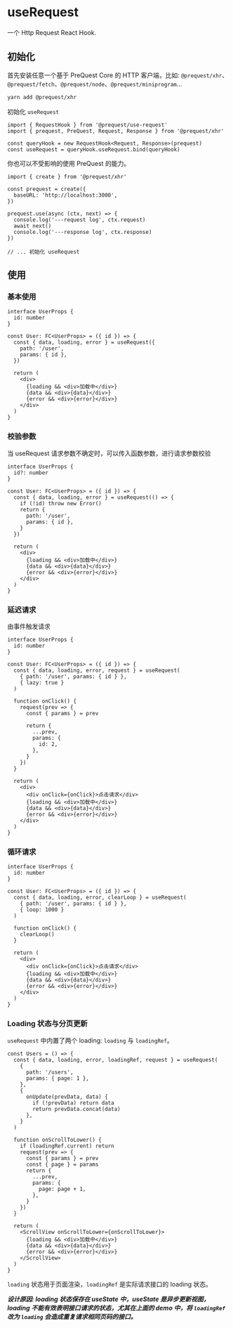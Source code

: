 # useRequest

一个 Http Request React Hook.

## 初始化

首先安装任意一个基于 PreQuest Core 的 HTTP 客户端，比如: `@prequest/xhr`、`@prequest/fetch`、`@prequest/node`、`@prequest/miniprogram`...

```bash
yarn add @prequest/xhr
```

初始化 `useRequest`

```tsx
import { RequestHook } from '@prequest/use-request'
import { prequest, PreQuest, Request, Response } from '@prequest/xhr'

const queryHook = new RequestHook<Request, Response>(prequest)
const useRequest = queryHook.useRequest.bind(queryHook)
```

你也可以不受影响的使用 PreQuest 的能力。

```tsx
import { create } from '@prequest/xhr'

const prequest = create({
  baseURL: 'http://localhost:3000',
})

prequest.use(async (ctx, next) => {
  console.log('---request log', ctx.request)
  await next()
  console.log('---response log', ctx.response)
})

// ... 初始化 useRequest
```

## 使用

### 基本使用

```tsx
interface UserProps {
  id: number
}

const User: FC<UserProps> = ({ id }) => {
  const { data, loading, error } = useRequest({
    path: '/user',
    params: { id },
  })

  return (
    <div>
      {loading && <div>加载中</div>}
      {data && <div>{data}</div>}
      {error && <div>{error}</div>}
    </div>
  )
}
```

### 校验参数

当 useRequest 请求参数不确定时，可以传入函数参数，进行请求参数校验

```tsx
interface UserProps {
  id?: number
}

const User: FC<UserProps> = ({ id }) => {
  const { data, loading, error } = useRequest(() => {
    if (!id) throw new Error()
    return {
      path: '/user',
      params: { id },
    }
  })

  return (
    <div>
      {loading && <div>加载中</div>}
      {data && <div>{data}</div>}
      {error && <div>{error}</div>}
    </div>
  )
}
```

### 延迟请求

由事件触发请求

```tsx
interface UserProps {
  id: number
}

const User: FC<UserProps> = ({ id }) => {
  const { data, loading, error, request } = useRequest(
    { path: '/user', params: { id } },
    { lazy: true }
  )

  function onClick() {
    request(prev => {
      const { params } = prev

      return {
        ...prev,
        params: {
          id: 2,
        },
      }
    })
  }

  return (
    <div>
      <div onClick={onClick}>点击请求</div>
      {loading && <div>加载中</div>}
      {data && <div>{data}</div>}
      {error && <div>{error}</div>}
    </div>
  )
}
```

### 循环请求

```tsx
interface UserProps {
  id: number
}

const User: FC<UserProps> = ({ id }) => {
  const { data, loading, error, clearLoop } = useRequest(
    { path: '/user', params: { id } },
    { loop: 1000 }
  )

  function onClick() {
    clearLoop()
  }

  return (
    <div>
      <div onClick={onClick}>点击请求</div>
      {loading && <div>加载中</div>}
      {data && <div>{data}</div>}
      {error && <div>{error}</div>}
    </div>
  )
}
```

### Loading 状态与分页更新

`useRequest` 中内置了两个 loading: `loading` 与 `loadingRef`。

```tsx
const Users = () => {
  const { data, loading, error, loadingRef, request } = useRequest(
    {
      path: '/users',
      params: { page: 1 },
    },
    {
      onUpdate(prevData, data) {
        if (!prevData) return data
        return prevData.concat(data)
      },
    }
  )

  function onScrollToLower() {
    if (loadingRef.current) return
    request(prev => {
      const { params } = prev
      const { page } = params
      return {
        ...prev,
        params: {
          page: page + 1,
        },
      }
    })
  }

  return (
    <ScrollView onScrollToLower={onScrollToLower}>
      {loading && <div>加载中</div>}
      {data && <div>{data}</div>}
      {error && <div>{error}</div>}
    </ScrollView>
  )
}
```

`loading` 状态用于页面渲染，`loadingRef` 是实际请求接口的 loading 状态。

**_设计原因: loading 状态保存在 useState 中，useState 是异步更新视图，loading 不能有效表明接口请求的状态，尤其在上面的 demo 中，将 `loadingRef` 改为 `loading` 会造成重复请求相同页码的接口。_**
